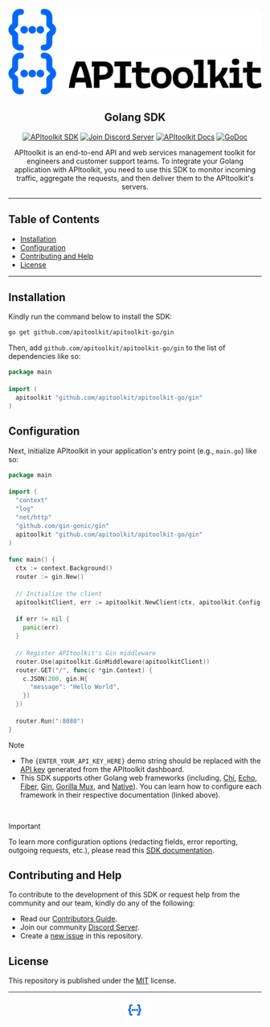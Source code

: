 <div align="center">

![APItoolkit's Logo](https://github.com/apitoolkit/.github/blob/main/images/logo-white.svg?raw=true#gh-dark-mode-only)
![APItoolkit's Logo](https://github.com/apitoolkit/.github/blob/main/images/logo-black.svg?raw=true#gh-light-mode-only)

## Golang SDK

[![APItoolkit SDK](https://img.shields.io/badge/APItoolkit-SDK-0068ff?logo=go)](https://github.com/topics/apitoolkit-sdk) [![Join Discord Server](https://img.shields.io/badge/Chat-Discord-7289da)](https://apitoolkit.io/discord?utm_campaign=devrel&utm_medium=github&utm_source=sdks_readme) [![APItoolkit Docs](https://img.shields.io/badge/Read-Docs-0068ff)](https://apitoolkit.io/docs/sdks/golang?utm_campaign=devrel&utm_medium=github&utm_source=sdks_readme) [![GoDoc](https://godoc.org/github.com/apitoolkit/apitoolkit-go?status.svg)](https://godoc.org/github.com/apitoolkit/apitoolkit-go)

APItoolkit is an end-to-end API and web services management toolkit for engineers and customer support teams. To integrate your Golang application with APItoolkit, you need to use this SDK to monitor incoming traffic, aggregate the requests, and then deliver them to the APItoolkit's servers.

</div>

---

## Table of Contents

- [Installation](#installation)
- [Configuration](#configuration)
- [Contributing and Help](#contributing-and-help)
- [License](#license)

---

## Installation

Kindly run the command below to install the SDK:

```sh
go get github.com/apitoolkit/apitoolkit-go/gin
```

Then, add `github.com/apitoolkit/apitoolkit-go/gin` to the list of dependencies like so:

```go
package main

import (
  apitoolkit "github.com/apitoolkit/apitoolkit-go/gin"
)
```

## Configuration

Next, initialize APItoolkit in your application's entry point (e.g., `main.go`) like so:

```go
package main

import (
  "context"
  "log"
  "net/http"
  "github.com/gin-gonic/gin"
  apitoolkit "github.com/apitoolkit/apitoolkit-go/gin"
)

func main() {
  ctx := context.Background()
  router := gin.New()

  // Initialize the client
  apitoolkitClient, err := apitoolkit.NewClient(ctx, apitoolkit.Config{APIKey: "{ENTER_YOUR_API_KEY_HERE}"})

  if err != nil {
    panic(err)
  }

  // Register APItoolkit's Gin middleware
  router.Use(apitoolkit.GinMiddleware(apitoolkitClient))
  router.GET("/", func(c *gin.Context) {
    c.JSON(200, gin.H{
      "message": "Hello World",
    })
  })

  router.Run(":8080")
}
```

> [!NOTE]
>
> - The `{ENTER_YOUR_API_KEY_HERE}` demo string should be replaced with the [API key](https://apitoolkit.io/docs/dashboard/settings-pages/api-keys?utm_campaign=devrel&utm_medium=github&utm_source=sdks_readme) generated from the APItoolkit dashboard.
> - This SDK supports other Golang web frameworks (including, [Chi](https://apitoolkit.io/docs/sdks/golang/chi?utm_campaign=devrel&utm_medium=github&utm_source=sdks_readme), [Echo](https://apitoolkit.io/docs/sdks/golang/echo?utm_campaign=devrel&utm_medium=github&utm_source=sdks_readme), [Fiber](https://apitoolkit.io/docs/sdks/golang/fiber?utm_campaign=devrel&utm_medium=github&utm_source=sdks_readme), [Gin](https://apitoolkit.io/docs/sdks/golang/gin?utm_campaign=devrel&utm_medium=github&utm_source=sdks_readme), [Gorilla Mux](https://apitoolkit.io/docs/sdks/golang/gorillamux?utm_campaign=devrel&utm_medium=github&utm_source=sdks_readme), and [Native](https://apitoolkit.io/docs/sdks/golang/native?utm_campaign=devrel&utm_medium=github&utm_source=sdks_readme)). You can learn how to configure each framework in their respective documentation (linked above).

<br />

> [!IMPORTANT]
>
> To learn more configuration options (redacting fields, error reporting, outgoing requests, etc.), please read this [SDK documentation](https://apitoolkit.io/docs/sdks/golang?utm_campaign=devrel&utm_medium=github&utm_source=sdks_readme).

## Contributing and Help

To contribute to the development of this SDK or request help from the community and our team, kindly do any of the following:

- Read our [Contributors Guide](https://github.com/apitoolkit/.github/blob/main/CONTRIBUTING.md).
- Join our community [Discord Server](https://apitoolkit.io/discord?utm_campaign=devrel&utm_medium=github&utm_source=sdks_readme).
- Create a [new issue](https://github.com/apitoolkit/apitoolkit-go/issues/new/choose) in this repository.

## License

This repository is published under the [MIT](LICENSE) license.

---

<div align="center">
    
<a href="https://apitoolkit.io?utm_campaign=devrel&utm_medium=github&utm_source=sdks_readme" target="_blank" rel="noopener noreferrer"><img src="https://github.com/apitoolkit/.github/blob/main/images/icon.png?raw=true" width="40" /></a>

</div>

